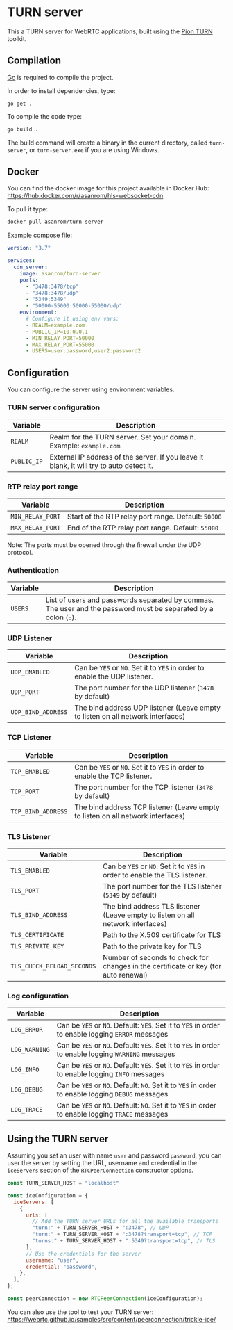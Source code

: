 # TURN server

This a TURN server for WebRTC applications, built using the [Pion TURN](https://github.com/pion/turn) toolkit.

## Compilation

[Go](https://go.dev/doc/install) is required to compile the project.

In order to install dependencies, type:

```
go get .
```

To compile the code type:

```sh
go build .
```

The build command will create a binary in the current directory, called `turn-server`, or `turn-server.exe` if you are using Windows.

## Docker

You can find the docker image for this project available in Docker Hub: https://hub.docker.com/r/asanrom/hls-websocket-cdn

To pull it type:

```sh
docker pull asanrom/turn-server
```

Example compose file:

```yaml
version: "3.7"

services:
  cdn_server:
    image: asanrom/turn-server
    ports:
      - "3478:3478/tcp"
      - "3478:3478/udp"
      - "5349:5349"
      - "50000-55000:50000-55000/udp"
    environment:
      # Configure it using env vars:
      - REALM=example.com
      - PUBLIC_IP=10.0.0.1
      - MIN_RELAY_PORT=50000
      - MAX_RELAY_PORT=55000
      - USERS=user:password,user2:password2
```

## Configuration

You can configure the server using environment variables.

### TURN server configuration

| Variable    | Description                                                                              |
| ----------- | ---------------------------------------------------------------------------------------- |
| `REALM`     | Realm for the TURN server. Set your domain. Example: `example.com`                       |
| `PUBLIC_IP` | External IP address of the server. If you leave it blank, it will try to auto detect it. |

### RTP relay port range

| Variable         | Description                                         |
| ---------------- | --------------------------------------------------- |
| `MIN_RELAY_PORT` | Start of the RTP relay port range. Default: `50000` |
| `MAX_RELAY_PORT` | End of the RTP relay port range. Default: `55000`   |

Note: The ports must be opened through the firewall under the UDP protocol.

### Authentication

| Variable | Description                                                                                                    |
| -------- | -------------------------------------------------------------------------------------------------------------- |
| `USERS`  | List of users and passwords separated by commas. The user and the password must be separated by a colon (`:`). |

### UDP Listener

| Variable           | Description                                                                     |
| ------------------ | ------------------------------------------------------------------------------- |
| `UDP_ENABLED`      | Can be `YES` or `NO`. Set it to `YES` in order to enable the UDP listener.      |
| `UDP_PORT`         | The port number for the UDP listener (`3478` by default)                        |
| `UDP_BIND_ADDRESS` | The bind address UDP listener (Leave empty to listen on all network interfaces) |

### TCP Listener

| Variable           | Description                                                                     |
| ------------------ | ------------------------------------------------------------------------------- |
| `TCP_ENABLED`      | Can be `YES` or `NO`. Set it to `YES` in order to enable the TCP listener.      |
| `TCP_PORT`         | The port number for the TCP listener (`3478` by default)                        |
| `TCP_BIND_ADDRESS` | The bind address TCP listener (Leave empty to listen on all network interfaces) |

### TLS Listener

| Variable                   | Description                                                                         |
| -------------------------- | ----------------------------------------------------------------------------------- |
| `TLS_ENABLED`              | Can be `YES` or `NO`. Set it to `YES` in order to enable the TLS listener.          |
| `TLS_PORT`                 | The port number for the TLS listener (`5349` by default)                            |
| `TLS_BIND_ADDRESS`         | The bind address TLS listener (Leave empty to listen on all network interfaces)     |
| `TLS_CERTIFICATE`          | Path to the X.509 certificate for TLS                                               |
| `TLS_PRIVATE_KEY`          | Path to the private key for TLS                                                     |
| `TLS_CHECK_RELOAD_SECONDS` | Number of seconds to check for changes in the certificate or key (for auto renewal) |

### Log configuration

| Variable      | Description                                                                                         |
| ------------- | --------------------------------------------------------------------------------------------------- |
| `LOG_ERROR`   | Can be `YES` or `NO`. Default: `YES`. Set it to `YES` in order to enable logging `ERROR` messages   |
| `LOG_WARNING` | Can be `YES` or `NO`. Default: `YES`. Set it to `YES` in order to enable logging `WARNING` messages |
| `LOG_INFO`    | Can be `YES` or `NO`. Default: `YES`. Set it to `YES` in order to enable logging `INFO` messages    |
| `LOG_DEBUG`   | Can be `YES` or `NO`. Default: `NO`. Set it to `YES` in order to enable logging `DEBUG` messages    |
| `LOG_TRACE`   | Can be `YES` or `NO`. Default: `NO`. Set it to `YES` in order to enable logging `TRACE` messages    |

## Using the TURN server

Assuming you set an user with name `user` and password `password`, you can user the server by setting the URL, username and credential in the `iceServers` section of the `RTCPeerConnection` constructor options.

```js
const TURN_SERVER_HOST = "localhost"

const iceConfiguration = {
  iceServers: [
    {
      urls: [
        // Add the TURN server URLs for all the available transports
        "turn:" + TURN_SERVER_HOST + ":3478", // UDP
        "turn:" + TURN_SERVER_HOST + ":3478?transport=tcp", // TCP
        "turns:" + TURN_SERVER_HOST + ":5349?transport=tcp", // TLS
      ],
      // Use the credentials for the server
      username: "user",
      credential: "password",
    },
  ],
};

const peerConnection = new RTCPeerConnection(iceConfiguration);
```

You can also use the tool to test your TURN server: https://webrtc.github.io/samples/src/content/peerconnection/trickle-ice/
